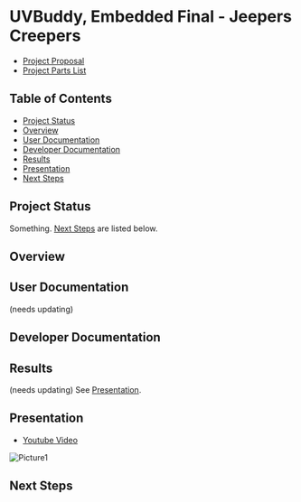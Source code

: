 # UVBuddy, Embedded Final - Jeepers Creepers 
- [Project Proposal](https://iowa-my.sharepoint.com/:w:/r/personal/glflores_uiowa_edu/Documents/___Current%20Class%20Notes___/Embedded%20Systems/Final%20Project/Project%20Proposal.docx?d=w1a164883213d411382a67cb6917169d1&csf=1&web=1&e=GEbP55)
- [Project Parts List](https://iowa-my.sharepoint.com/:x:/r/personal/tstffn_uiowa_edu/Documents/UVBuddy%20Parts.xlsx?d=we03a8d23e8b14841ab5d910d4a1e777e&csf=1&web=1&e=9zfQYW)

## Table of Contents
- [Project Status](#project-status)
- [Overview](#overview)
- [User Documentation](#user-documentation)
- [Developer Documentation](#developer-documentation)
- [Results](#results) 
- [Presentation](#presentation)
- [Next Steps](#next-steps) 

## Project Status 
Something. [Next Steps](#next-steps) are listed below.

## Overview 

## User Documentation
(needs updating) 

## Developer Documentation 

## Results 
(needs updating) See [Presentation](#presentation). 

## Presentation
- [Youtube Video](https://www.youtube.com/watch?v=eEAE1UoE34o&t=2s)

![Picture1](https://github.com/Naitry/UVBuddy/assets/124198528/778416e9-3bb4-41ad-8dfc-6aa972a2244e)

## Next Steps 
